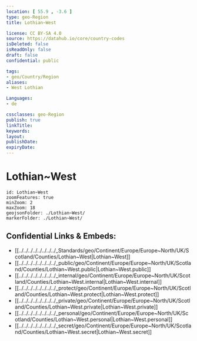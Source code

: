 ```yaml
---
location: [ 55.9 , -3.6 ] 
type: geo-Region
title: Lothian~West

license: CC BY-SA 4.0
source: https://datahub.io/core/country-codes
isDeleted: false
isReadOnly: false
draft: false
confidential: public

tags:
- geo/Country/Region
aliases:
- West Lothian

Languages:
- de

cssclasses: geo-Region
publish: true
linkTitle: 
keywords: 
layout: 
publishDate: 
expiryDate: 
---
```


# Lothian~West

```leaflet
id: Lothian~West
zoomFeatures: true 
minZoom: 2 
maxZoom: 18
geojsonFolder: ./Lothian~West/
markerFolder: ./Lothian~West/
```


## Confidential Links & Embeds: 
- [[../../../../../../../../_Standards/geo/Continent/Europe/Europe~North/UK/Scotland/Counties/Lothian~West|Lothian~West]] 
- [[../../../../../../../../_public/geo/Continent/Europe/Europe~North/UK/Scotland/Counties/Lothian~West.public|Lothian~West.public]] 
- [[../../../../../../../../_internal/geo/Continent/Europe/Europe~North/UK/Scotland/Counties/Lothian~West.internal|Lothian~West.internal]] 
- [[../../../../../../../../_protect/geo/Continent/Europe/Europe~North/UK/Scotland/Counties/Lothian~West.protect|Lothian~West.protect]] 
- [[../../../../../../../../_private/geo/Continent/Europe/Europe~North/UK/Scotland/Counties/Lothian~West.private|Lothian~West.private]] 
- [[../../../../../../../../_personal/geo/Continent/Europe/Europe~North/UK/Scotland/Counties/Lothian~West.personal|Lothian~West.personal]] 
- [[../../../../../../../../_secret/geo/Continent/Europe/Europe~North/UK/Scotland/Counties/Lothian~West.secret|Lothian~West.secret]] 


